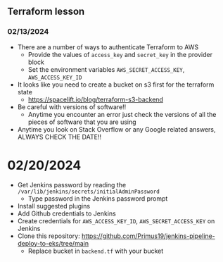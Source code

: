 ## Terraform lesson

### 02/13/2024
- There are a number of ways to authenticate Terraform to AWS
    - Provide the values of `access_key` and `secret_key` in the provider block 
    - Set the environment variables `AWS_SECRET_ACCESS_KEY`, `AWS_ACCESS_KEY_ID`
- It looks like you need to create a bucket on s3 first for the terraform state
    - https://spacelift.io/blog/terraform-s3-backend
- Be careful with versions of software!!
    - Anytime you encounter an error just check the versions of all the pieces of software that you are using
- Anytime you look on Stack Overflow or any Google related answers, ALWAYS CHECK THE DATE!!

# 02/20/2024
- Get Jenkins password by reading the `/var/lib/jenkins/secrets/initialAdminPassword`
    - Type password in the Jenkins password prompt
- Install suggested plugins
- Add Github credentials to Jenkins
- Create credentials for `AWS_ACCESS_KEY_ID`, `AWS_SECRET_ACCESS_KEY` on Jenkins
- Clone this repository: https://github.com/Primus19/jenkins-pipeline-deploy-to-eks/tree/main
    - Replace bucket in `backend.tf` with your bucket

